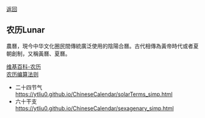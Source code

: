 [返回](../README.md)
## 农历Lunar
農曆，現今中华文化圈民間傳統廣泛使用的陰陽合曆。古代相傳為黃帝時代或者夏朝創制，又稱黃曆、夏曆。

[维基百科-农历](https://zh.wikipedia.org/wiki/%E8%BE%B2%E6%9B%86)     
[农历编算法则](https://ytliu0.github.io/ChineseCalendar/rules_simp.html#pmo86)

* 二十四节气   
https://ytliu0.github.io/ChineseCalendar/solarTerms_simp.html
* 六十干支   
https://ytliu0.github.io/ChineseCalendar/sexagenary_simp.html